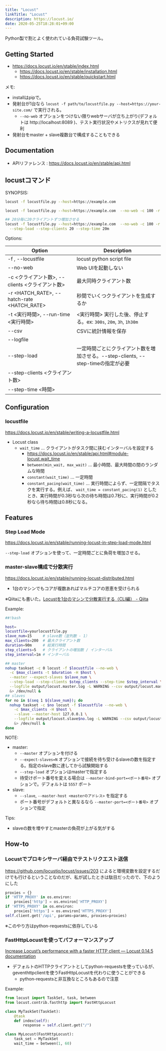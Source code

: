 ```yaml
---
title: "Locust"
linkTitle: "Locust"
description: https://locust.io/
date: 2020-05-25T18:28:01+09:00
---
```


Python製で割とよく使われている負荷試験ツール。

## Getting Started

- https://docs.locust.io/en/stable/index.html
  - https://docs.locust.io/en/stable/installation.html
  - https://docs.locust.io/en/stable/quickstart.html

メモ:

- installはpipで。  
- 発射台が1台なら `locust -f path/to/locustfile.py --host=https://your-site.com/` で実行される。 
  - `--no-web` オプションをつけない限りwebサーバが立ち上がり(デフォルトは http://localhost:8089 )、テスト実行状況やメトリクスが見れて便利
- 発射台をmaster + slave複数台で構成することもできる

## Documentation

- APIリファレンス : https://docs.locust.io/en/stable/api.html

## locustコマンド

SYNOPSIS:

```sh
locust -f locustfile.py --host=https://example.com 

locust -f locustfile.py --host=https://example.com  --no-web -c 100 -r 5 -t 30m

## 20分毎に20クライアントずつ増加させる
locust -f locustfile.py --host=https://example.com  --no-web -c 100 -r 5 -t 1h40m \
  --step-load --step-clients 20 --step-time 20m
```

Options:

 Option | Description
----------|-----------------
 -f <LOCUSTFILE>, --locustfile <LOCUSTFILE> | locust python script file
 --no-web | Web UIを起動しない
 -c <クライアント数>, --clients <クライアント数> | 最大同時クライアント数
 -r <HATCH_RATE>, --hatch-rate <HATCH_RATE> | 秒間でいくつクライアントを生成するか
 -t <実行時間>, --run-time <実行時間> | <実行時間> 実行した後、停止する。ex: `300s`, `20m`, `3h`, `1h30m`
 --csv <CSVFILEBASE> | CSVに統計情報を保存
 --logfile <LOGFILE> |
 --step-load | 一定時間ごとにクライアント数を増加させる。--step-clients, --step-timeの指定が必要
 --step-clients <クライアント数> |
 --step-time <時間> |

## Configuration
### locustfile

https://docs.locust.io/en/stable/writing-a-locustfile.html

- Locust class
  - `wait_time` ... クライアントがタスク間に挟むインターバルを設定する
    - https://docs.locust.io/en/stable/api.html#module-locust.wait_time
    - `between(min_wait, max_wait)` ... 最小時間、最大時間の間のランダムな時間
    - `constant(wait_time)` ... 一定時間
    - `constant_pacing(wait_time)` ... 実行時間によらず、一定間隔でタスクを実行する。例えば、 `wait_time = constant_pacing(1)` としたとき、実行時間が0.3秒なら次の待ち時間は0.7秒に、実行時間が0.2秒なら待ち時間は0.8秒になる。


## Features
### Step Load Mode

https://docs.locust.io/en/stable/running-locust-in-step-load-mode.html

`--step-load` オプションを使って、一定時間ごとに負荷を増加させる。

### master-slave構成で分散実行

https://docs.locust.io/en/stable/running-locust-distributed.html

- 1台のマシンでもコアが複数あればマルチコアの恩恵を受けられる

※Qiitaにも書いた。[Locustを1台のマシンで分散実行する（CLI編） - Qiita](https://qiita.com/progrhyme/items/2bf7e9ad24baf2c24951)

Example:

```sh
##!bash

host=
locustfile=yourlocustfile.py
slave_num=15     # slave数（並列数 - 1）
max_clients=200  # 最大クライアント数
duration=90m     # 総実行時間
step_clients=5   # クライアントの増加数 / インターバル
step_interval=1m # インターバル

## master
nohup taskset -c 0 locust -f $locustfile --no-web \
  -c $max_clients -t $duration -H $host \
  --master --expect-slaves $slave_num \
  --step-load --step-clients $step_clients --step-time $step_interval \
  --logfile output/locust.master.log -L WARNING --csv output/locust.master.$(date +'%Y%m%d_%H%M') \
  &> /dev/null &
## slaves
for no in $(seq 1 ${slave_num}); do
  nohup taskset -c $no locust -f $locustfile --no-web \
    -c $max_clients -H $host \
    --slave --master-host 127.0.0.1 \
    --logfile output/locust.slave$no.log -L WARNING --csv output/locust.slave$no.$(date +'%Y%m%d_%H%M') \
    &> /dev/null &
done
```

NOTE:

- master:
  - `--master` オプションを付ける
  - `--expect-slaves=N` オプションで接続を待ち受けるslaveの数を指定する。指定のslave数に達してから試験開始する
  - `--step-load` オプションはmasterで指定する
  - 待受けポート番号を変える場合は `--master-bind-port=<ポート番号>` オプションで。デフォルトは `5557` ポート
- slave:
  - `--slave`, `--master-host <masterのアドレス>` を指定する
  - ポート番号がデフォルトと異なるなら `--master-port=<ポート番号>` オプションで指定

Tips:
- slaveの数を増やすとmasterの負荷が上がる気がする


## How-to
### Locustでプロキシサーバ経由でテストリクエスト送信

https://github.com/locustio/locust/issues/203 によると環境変数を設定するだけでも行けるということなのだが、私が試したときは駄目だったので、下のようにした

```Python
proxies = {}
if 'HTTP_PROXY' in os.environ:
    proxies['http'] = os.environ['HTTP_PROXY']
if 'HTTPS_PROXY' in os.environ:
    proxies['https'] = os.environ['HTTPS_PROXY']
self.client.get('/api', params=params, proxies=proxies)
```

※このやり方はpython-requestsに依存している

### FastHttpLocustを使ってパフォーマンスアップ

[Increase Locust’s performance with a faster HTTP client — Locust 0.14.5 documentation](https://docs.locust.io/en/stable/increase-performance.html)

- デフォルトのHTTPクライアントとしてpython-requestsを使っているが、geventhttpclientを使うFastHttpLocustを代わりに使うことができる
  - python-requestsと非互換なところもあるので注意

Example:

```Python
from locust import TaskSet, task, between
from locust.contrib.fasthttp import FastHttpLocust

class MyTaskSet(TaskSet):
    @task
    def index(self):
        response = self.client.get("/")

class MyLocust(FastHttpLocust):
    task_set = MyTaskSet
    wait_time = between(1, 60)
```
